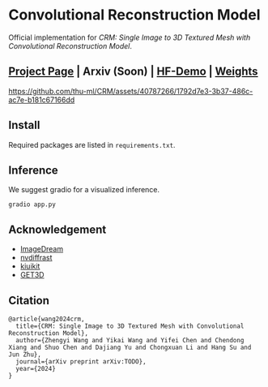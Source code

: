 # Convolutional Reconstruction Model

Official implementation for *CRM: Single Image to 3D Textured Mesh with Convolutional Reconstruction Model*.

## [Project Page](https://ml.cs.tsinghua.edu.cn/~zhengyi/CRM/) | Arxiv (Soon) | [HF-Demo](https://huggingface.co/spaces/Zhengyi/CRM) | [Weights](https://huggingface.co/Zhengyi/CRM)

https://github.com/thu-ml/CRM/assets/40787266/1792d7e3-3b37-486c-ac7e-b181c67166dd

## Install

Required packages are listed in `requirements.txt`.

## Inference

We suggest gradio for a visualized inference.

```
gradio app.py
```



## Acknowledgement
- [ImageDream](https://github.com/bytedance/ImageDream)
- [nvdiffrast](https://github.com/NVlabs/nvdiffrast)
- [kiuikit](https://github.com/ashawkey/kiuikit)
- [GET3D](https://github.com/nv-tlabs/GET3D)

## Citation

```
@article{wang2024crm,
  title={CRM: Single Image to 3D Textured Mesh with Convolutional Reconstruction Model},
  author={Zhengyi Wang and Yikai Wang and Yifei Chen and Chendong Xiang and Shuo Chen and Dajiang Yu and Chongxuan Li and Hang Su and Jun Zhu},
  journal={arXiv preprint arXiv:TODO},
  year={2024}
}
```
